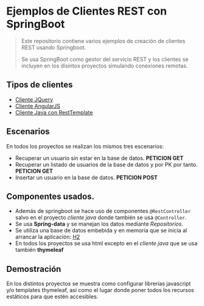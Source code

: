 # Ejemplos de Clientes REST con SpringBoot

> Este repositorio contiene varios ejemplos de creación de clientes REST usando Springboot.
> 
> Se usa SpringBoot como gestor del servicio REST y los clientes se incluyen en los disintos proyectos simulando conexiones remotas.

## Tipos de clientes

- [Cliente JQuery](ejemplo-jquery/README.md)
- [Cliente AngularJS](ejemplo-angular/README.md)
- [Cliente Java con RestTemplate](ejemplo-restTemplate/README.md)

## Escenarios

En todos los proyectos se realizan los mismos tres escenarios:

- Recuperar un usuario sin estar en la base de datos. __PETICION GET__
- Recuperar un listado de usuarios de la base de datos y por PK por tanto. __PETICION GET__
- Insertar un usuario en la base de datos. __PETICION POST__

## Componentes usados.

- Además de springboot se hace uso de componentes `@RestController` salvo en el proyecto _cliente java_ donde también se usa `@Controller`.
- Se usa __Spring-data__ y se manejan los datos mediante _Repositorios_.
- Se utiliza una base de datos embebida y en memoria que se inicia al arrancar la aplicación: [H2](http://www.h2database.com/html/main.html)
- En todos los proyectos se usa html excepto en el _cliente java_ que se usa también __thymeleaf__

## Demostración

En los distintos proyectos se muestra como configurar librerías javascript y/o templates thymeleaf, así como el lugar donde poner todos los recursos estáticos para que estén accesibles.




